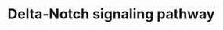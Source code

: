 ---
annotations:
- type: Pathway Ontology
  value: Notch signaling pathway
authors:
- MaintBot
- AlexanderPico
- Christine Chichester
- Eweitz
description: 'There are 4 Notch receptors in humans (Notch 1-4) that bind to a family
  of 5 ligands (Jagged 1 and 2 and Delta-like 1-3). The Notch receptors are expressed
  on the cell surface as heterodimeric proteins and their ligands are also membrane-bound.
  Signaling through the Notch receptors is triggered by ligand-binding that induces
  cleavage of the extracellular domain by an ADAM family metalloprotease followed
  by a cleavage within the transmembrane domain by gamma secretase complex. The second
  cleavage leads to translocation of the cytosolic domain of Notch receptors into
  the nucleus. Notch proteins are important in lineage specification and stem cell
  maintenance. Aberrant Notch signaling has been linked to a number of malignancies
  including leukemias, lymphomas and carcinomas of the breast, skin, lung, cervix
  and kidneys.  Source: NetPath http://www.netpath.org/pathways?path_id=NetPath_3'
last-edited: 2021-05-23
organisms:
- Canis familiaris
redirect_from:
- /index.php/Pathway:WP1180
- /instance/WP1180
schema-jsonld:
- '@context': https://schema.org/
  '@id': https://wikipathways.github.io/pathways/WP1180.html
  '@type': Dataset
  creator:
    '@type': Organization
    name: WikiPathways
  description: 'There are 4 Notch receptors in humans (Notch 1-4) that bind to a family
    of 5 ligands (Jagged 1 and 2 and Delta-like 1-3). The Notch receptors are expressed
    on the cell surface as heterodimeric proteins and their ligands are also membrane-bound.
    Signaling through the Notch receptors is triggered by ligand-binding that induces
    cleavage of the extracellular domain by an ADAM family metalloprotease followed
    by a cleavage within the transmembrane domain by gamma secretase complex. The
    second cleavage leads to translocation of the cytosolic domain of Notch receptors
    into the nucleus. Notch proteins are important in lineage specification and stem
    cell maintenance. Aberrant Notch signaling has been linked to a number of malignancies
    including leukemias, lymphomas and carcinomas of the breast, skin, lung, cervix
    and kidneys.  Source: NetPath http://www.netpath.org/pathways?path_id=NetPath_3'
  keywords:
  - LEF1
  - SMAD3
  - NOTCH4
  - TCF3
  - CNTFR
  - LOC475035
  - PSEN2
  - MEF2C
  - HEY1
  - ADAM17
  - RBPJ
  - SNW1
  - NFKBIA
  - JAK2
  - POFUT1
  - EGFR
  - ADAM10
  - MAGEA1
  - MAPK3
  - DLL1
  - NOTCH3
  - PIK3R1
  - SPEN
  - JUN
  - YY1
  - EGF
  - HIVEP3
  - NCOR2
  - CUL1
  - LFNG
  - MAML3
  - NCSTN
  - FBXW7
  - DTX1
  - FHL1
  - HES6
  - NUMB
  - GATA1
  - TLE1
  - CDK2
  - DLL4
  - ITCH
  - MAML1
  - NUMBL
  - LCK
  - NOTCH1
  - ASCL1
  - PIK3R2
  - APH1B
  - LOC487309
  - STAT3
  - MAPK1
  - HEY2
  - LOC490882
  - RELA
  - PSEN1
  - AKT1
  - APH1A
  - PSENEN
  - LOC478804
  - JAG1
  - TP53
  - APP
  - RBX1
  - LOC475083
  - SIN3A
  - MFNG
  - SKP2
  - SKP1
  - SMAD4
  - NCOR1
  - HES5
  - CNTN1
  - SMAD1
  - GSK3B
  - WDR12
  - KAT2B
  - SAP30
  - HES1
  - FURIN
  - RING1
  - NOTCH2
  - CNTF
  - EP300
  - MAML2
  license: CC0
  name: Delta-Notch signaling pathway
seo: CreativeWork
title: Delta-Notch signaling pathway
wpid: WP1180
---